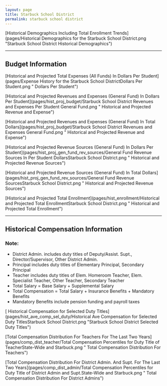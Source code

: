 ```yaml
---
layout: page
title: Starbuck School District
permalink: starbuck school district
---
```



[Historical Demographics Including Total Enrollment Trends](pages/Historical Demographics for the Starbuck School District.png "Starbuck School District Historical Demographics")

___

## Budget Information

[Historical and Projected Total Expenses (All Funds) In Dollars Per Student](pages/Expense History for the Starbuck School DistrictDollars Per Student.png " Dollars Per Student")

[Historical and Projected Revenues and Expenses (General Fund) In Dollars Per Student](pages/hist_proj_budget/Starbuck School District Revenues and Expenses Per Student General Fund.png " Historical and Projected Revenue and Expense")

[Historical and Projected Revenues and Expenses (General Fund) In Total Dollars](pages/hist_proj_budget/Starbuck School District Revenues and Expenses General Fund.png " Historical and Projected Revenue and Expense")

[Historical and Projected Revenue Sources (General Fund) In Dollars Per Student](pages/hist_proj_gen_fund_rev_sources/General Fund Revenue Sources In Per Student DollarsStarbuck School District.png " Historical and Projected Revenue Sources")

[Historical and Projected Revenue Sources (General Fund) In Total Dollars](pages/hist_proj_gen_fund_rev_sources/General Fund Revenue SourcesStarbuck School District.png " Historical and Projected Revenue Sources")

[Historical and Projected Total Enrollment](pages/hist_enrollment/Historical and Projected Total EnrollmentStarbuck School District.png " Historical and Projected Total Enrollment")


___

## Historical Compensation Information
### Note:
- District Admin. includes duty titles of Deputy/Assist. Supt., Director/Supervisor, Other District Admin.
- Principal includes duty titles of Elementary Principal, Secondary Principal
- Teacher includes duty titles of Elem. Homeroom Teacher, Elem. Specialist Teacher, Other Teacher, Secondary Teacher
- Total Salary = Base Salary + Supplemental Salary
- Total Compensation = Total Salary + Insurance Benefits + Mandatory Benefits
- Mandatory Benefits include pension funding and payroll taxes

[ Historical Compensation for Selected Duty Titles](pages/hist_ave_comp_sel_duty/Historical Ave Compensation for Selected Duty TitlesStarbuck School District.png "Starbuck School District Selected Duty Titles")

[Total Compensation Distribution For Teachers For The Last Two Years](pages/comp_dist_teacher/Total Compensation Percentiles for Duty Title of TeacherState-Wide and Starbuck.png " Total Compensation Distribution For Teachers")

[Total Compensation Distribution For District Admin. And Supt. For The Last Two Years](pages/comp_dist_admin/Total Compensation Percentiles for Duty Title of District Admin and Supt.State-Wide and Starbuck.png " Total Compensation Distribution For District Admins")

